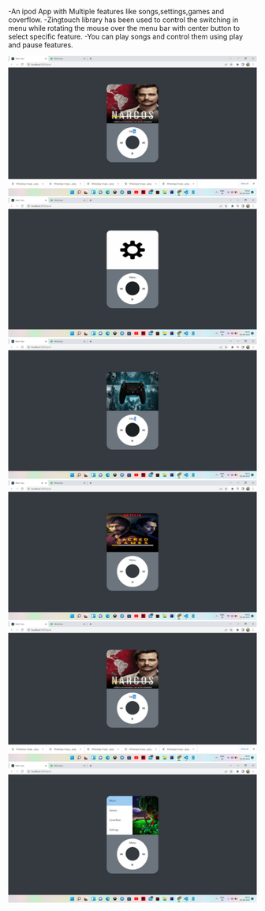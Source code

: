 -An ipod App with Multiple features like songs,settings,games and coverflow.
-Zingtouch library has been used to control the switching in menu while rotating the mouse over the menu bar with center button
to select specific feature.
-You can play songs and control them using play and pause features.

<img src="./src/assets/ss/1.jpeg"/>
<img src="./src/assets/ss/2.jpeg"/>
<img src="./src/assets/ss/3.jpeg"/>
<img src="./src/assets/ss/4.jpeg"/>
<img src="./src/assets/ss/1.jpeg"/>
<img src="./src/assets/ss/5.jpeg"/>
